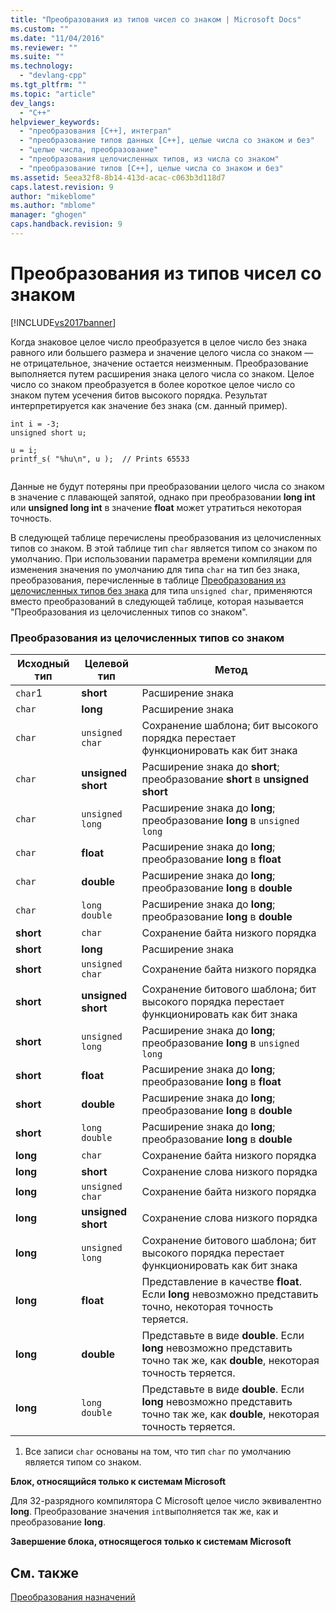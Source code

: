 ```yaml
---
title: "Преобразования из типов чисел со знаком | Microsoft Docs"
ms.custom: ""
ms.date: "11/04/2016"
ms.reviewer: ""
ms.suite: ""
ms.technology: 
  - "devlang-cpp"
ms.tgt_pltfrm: ""
ms.topic: "article"
dev_langs: 
  - "C++"
helpviewer_keywords: 
  - "преобразования [C++], интеграл"
  - "преобразование типов данных [C++], целые числа со знаком и без"
  - "целые числа, преобразование"
  - "преобразования целочисленных типов, из числа со знаком"
  - "преобразование типов [С++], целые числа со знаком и без"
ms.assetid: 5eea32f8-8b14-413d-acac-c063b3d118d7
caps.latest.revision: 9
author: "mikeblome"
ms.author: "mblome"
manager: "ghogen"
caps.handback.revision: 9
---
```

# Преобразования из типов чисел со знаком
[!INCLUDE[vs2017banner](../assembler/inline/includes/vs2017banner.md)]

Когда знаковое целое число преобразуется в целое число без знака равного или большего размера и значение целого числа со знаком — не отрицательное, значение остается неизменным.  Преобразование выполняется путем расширения знака целого числа со знаком.  Целое число со знаком преобразуется в более короткое целое число со знаком путем усечения битов высокого порядка.  Результат интерпретируется как значение без знака \(см. данный пример\).  
  
```  
int i = -3;  
unsigned short u;  
  
u = i;   
printf_s( "%hu\n", u );  // Prints 65533  
  
```  
  
 Данные не будут потеряны при преобразовании целого числа со знаком в значение с плавающей запятой, однако при преобразовании **long int** или **unsigned long int** в значение **float** может утратиться некоторая точность.  
  
 В следующей таблице перечислены преобразования из целочисленных типов со знаком.  В этой таблице тип `char` является типом со знаком по умолчанию.  При использовании параметра времени компиляции для изменения значения по умолчанию для типа `char` на тип без знака, преобразования, перечисленные в таблице [Преобразования из целочисленных типов без знака](../c-language/conversions-from-unsigned-integral-types.md) для типа `unsigned char`, применяются вместо преобразований в следующей таблице, которая называется "Преобразования из целочисленных типов со знаком".  
  
### Преобразования из целочисленных типов со знаком  
  
|Исходный тип|Целевой тип|Метод|  
|------------------|-----------------|-----------|  
|`char`1|**short**|Расширение знака|  
|`char`|**long**|Расширение знака|  
|`char`|`unsigned char`|Сохранение шаблона; бит высокого порядка перестает функционировать как бит знака|  
|`char`|**unsigned short**|Расширение знака до **short**; преобразование **short** в **unsigned short**|  
|`char`|`unsigned long`|Расширение знака до **long**; преобразование **long** в `unsigned long`|  
|`char`|**float**|Расширение знака до **long**; преобразование **long** в **float**|  
|`char`|**double**|Расширение знака до **long**; преобразование **long** в **double**|  
|`char`|`long double`|Расширение знака до **long**; преобразование **long** в **double**|  
|**short**|`char`|Сохранение байта низкого порядка|  
|**short**|**long**|Расширение знака|  
|**short**|`unsigned char`|Сохранение байта низкого порядка|  
|**short**|**unsigned short**|Сохранение битового шаблона; бит высокого порядка перестает функционировать как бит знака|  
|**short**|`unsigned long`|Расширение знака до **long**; преобразование **long** в `unsigned long`|  
|**short**|**float**|Расширение знака до **long**; преобразование **long** в **float**|  
|**short**|**double**|Расширение знака до **long**; преобразование **long** в **double**|  
|**short**|`long double`|Расширение знака до **long**; преобразование **long** в **double**|  
|**long**|`char`|Сохранение байта низкого порядка|  
|**long**|**short**|Сохранение слова низкого порядка|  
|**long**|`unsigned char`|Сохранение байта низкого порядка|  
|**long**|**unsigned short**|Сохранение слова низкого порядка|  
|**long**|`unsigned long`|Сохранение битового шаблона; бит высокого порядка перестает функционировать как бит знака|  
|**long**|**float**|Представление в качестве **float**.  Если **long** невозможно представить точно, некоторая точность теряется.|  
|**long**|**double**|Представьте в виде **double**.  Если **long** невозможно представить точно так же, как **double**, некоторая точность теряется.|  
|**long**|`long double`|Представьте в виде **double**.  Если **long** невозможно представить точно так же, как **double**, некоторая точность теряется.|  
  
 1.  Все записи `char` основаны на том, что тип `char` по умолчанию является типом со знаком.  
  
 **Блок, относящийся только к системам Microsoft**  
  
 Для 32\-разрядного компилятора С Microsoft целое число эквивалентно **long**.  Преобразование значения `int`выполняется так же, как и преобразование **long**.  
  
 **Завершение блока, относящегося только к системам Microsoft**  
  
## См. также  
 [Преобразования назначений](../c-language/assignment-conversions.md)